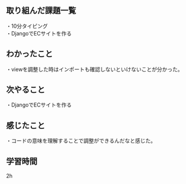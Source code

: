 ## 取り組んだ課題一覧
・10分タイピング
<br>・DjangoでECサイトを作る
## わかったこと
・viewを調整した時はインポートも確認しないといけないことが分かった。
## 次やること
・DjangoでECサイトを作る

## 感じたこと
・コードの意味を理解することで調整ができるんだなと感じた。
## 学習時間
2h

